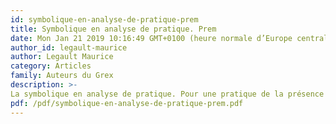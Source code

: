 ```yaml
---
id: symbolique-en-analyse-de-pratique-prem
title: Symbolique en analyse de pratique. Prem
date: Mon Jan 21 2019 10:16:49 GMT+0100 (heure normale d’Europe centrale)
author_id: legault-maurice
author: Legault Maurice
category: Articles
family: Auteurs du Grex
description: >-
La symbolique en analyse de pratique. Pour une pratique de la présence au vécu de l'action et au vécu de la réflexion (première partie). Expliciter, 2005, 62, 35-44 
pdf: /pdf/symbolique-en-analyse-de-pratique-prem.pdf
---
```

